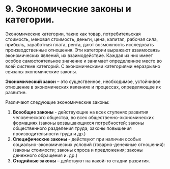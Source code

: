 # 9. Экономические законы и категории.

Экономические категории, такие как товар, потребительская стоимость, меновая стоимость, деньги, цена, капитал, рабочая сила, прибыль, заработная плата, рента, дают возможность исследовать производственные отношения. Эти категории выражают взаимосвязь экономических явлений, их взаимодействие. Каждая из них имеет особое самостоятельное значение и занимает определенное место во всей системе категорий. С экономическими категориями неразрывно связаны экономические законы. 

**Экономический закон** – это  существенное, необходимое, устойчивое отношение в экономических  явлениях и процессах, определяющее их развитие.

Различают следующие экономические законы:

1. **Всеобщие законы**  - действующие на всех ступенях развития человеческого общества, во всех общественно-экономических формациях (законы возвышающихся потребностей; законы общественного разделения труда; законы  повышения производительности труда и др.)
2. **Специфические законы**  - действуют при наличии особых социально-экономических условий (товарно-денежные отношения): (законы стоимости;  законы спроса и предложения; законы денежного обращения и. др.)
3. **Стадийные законы** – действуют на какой-то стадии развития.
